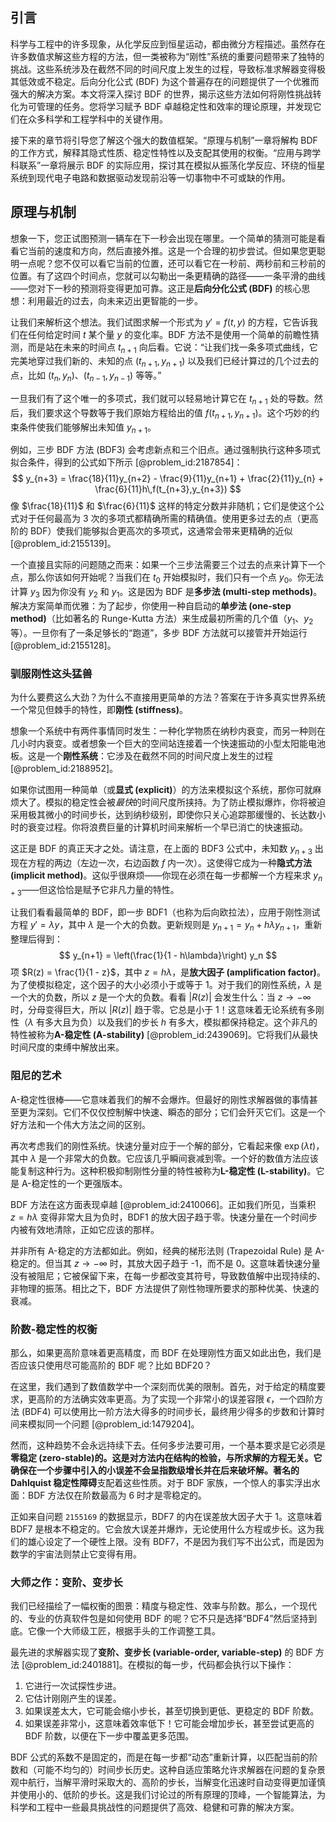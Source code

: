 ## 引言
科学与工程中的许多现象，从化学反应到恒星运动，都由微分方程描述。虽然存在许多数值求解这些方程的方法，但一类被称为“刚性”系统的重要问题带来了独特的挑战。这些系统涉及在截然不同的时间尺度上发生的过程，导致标准求解器变得极其低效或不稳定。后向分化公式 (BDF) 为这个普遍存在的问题提供了一个优雅而强大的解决方案。本文将深入探讨 BDF 的世界，揭示这些方法如何将刚性挑战转化为可管理的任务。您将学习赋予 BDF 卓越稳定性和效率的理论原理，并发现它们在众多科学和工程学科中的关键作用。

接下来的章节将引导您了解这个强大的数值框架。“原理与机制”一章将解构 BDF 的工作方式，解释其隐式性质、稳定性特性以及支配其使用的权衡。“应用与跨学科联系”一章将展示 BDF 的实际应用，探讨其在模拟从振荡化学反应、环绕的恒星系统到现代电子电路和数据驱动发现前沿等一切事物中不可或缺的作用。

## 原理与机制

想象一下，您正试图预测一辆车在下一秒会出现在哪里。一个简单的猜测可能是看看它当前的速度和方向，然后直接外推。这是一个合理的初步尝试。但如果您更聪明一点呢？您不仅可以看它当前的位置，还可以看它在一秒前、两秒前和三秒前的位置。有了这四个时间点，您就可以勾勒出一条更精确的路径——一条平滑的曲线——您对下一秒的预测将变得更加可靠。这正是**后向分化公式 (BDF)** 的核心思想：利用最近的过去，向未来迈出更智能的一步。

让我们来解析这个想法。我们试图求解一个形式为 $y' = f(t,y)$ 的方程，它告诉我们在任何给定时间 $t$ 某个量 $y$ 的变化率。BDF 方法不是使用一个简单的前瞻性猜测，而是站在未来的时间点 $t_{n+1}$ 向后看。它说：“让我们找一条多项式曲线，它完美地穿过我们新的、未知的点 $(t_{n+1}, y_{n+1})$ 以及我们已经计算过的几个过去的点，比如 $(t_n, y_n)$、$(t_{n-1}, y_{n-1})$ 等等。”

一旦我们有了这个唯一的多项式，我们就可以轻易地计算它在 $t_{n+1}$ 处的导数。然后，我们要求这个导数等于我们原始方程给出的值 $f(t_{n+1}, y_{n+1})$。这个巧妙的约束条件使我们能够解出未知值 $y_{n+1}$。

例如，三步 BDF 方法 (BDF3) 会考虑新点和三个旧点。通过强制执行这种多项式拟合条件，得到的公式如下所示 [@problem_id:2187854]：
$$
y_{n+3} = \frac{18}{11}y_{n+2} - \frac{9}{11}y_{n+1} + \frac{2}{11}y_{n} + \frac{6}{11}h\,f(t_{n+3},y_{n+3})
$$
像 $\frac{18}{11}$ 和 $\frac{6}{11}$ 这样的特定分数并非随机；它们是使这个公式对于任何最高为 3 次的多项式都精确所需的精确值。使用更多过去的点（更高阶的 BDF）使我们能够拟合更高次的多项式，这通常会带来更精确的近似 [@problem_id:2155139]。

一个直接且实际的问题随之而来：如果一个三步法需要三个过去的点来计算下一个点，那么你该如何开始呢？当我们在 $t_0$ 开始模拟时，我们只有一个点 $y_0$。你无法计算 $y_3$ 因为你没有 $y_2$ 和 $y_1$。这是因为 BDF 是**多步法 (multi-step methods)**。解决方案简单而优雅：为了起步，你使用一种自启动的**单步法 (one-step method)**（比如著名的 Runge-Kutta 方法）来生成最初所需的几个值（$y_1$、$y_2$ 等）。一旦你有了一条足够长的“跑道”，多步 BDF 方法就可以接管并开始运行 [@problem_id:2155128]。

### 驯服刚性这头猛兽

为什么要费这么大劲？为什么不直接用更简单的方法？答案在于许多真实世界系统一个常见但棘手的特性，即**刚性 (stiffness)**。

想象一个系统中有两件事情同时发生：一种化学物质在纳秒内衰变，而另一种则在几小时内衰变。或者想象一个巨大的空间站连接着一个快速振动的小型太阳能电池板。这是一个**刚性系统**：它涉及在截然不同的时间尺度上发生的过程 [@problem_id:2188952]。

如果你试图用一种简单（或**显式 (explicit)**）的方法来模拟这个系统，那你可就麻烦大了。模拟的稳定性会被*最快*的时间尺度所挟持。为了防止模拟爆炸，你将被迫采用极其微小的时间步长，达到纳秒级别，即使你只关心追踪那缓慢的、长达数小时的衰变过程。你将浪费巨量的计算机时间来解析一个早已消亡的快速振动。

这正是 BDF 的真正天才之处。请注意，在上面的 BDF3 公式中，未知数 $y_{n+3}$ 出现在方程的两边（左边一次，右边函数 $f$ 内一次）。这使得它成为一种**隐式方法 (implicit method)**。这似乎很麻烦——你现在必须在每一步都解一个方程来求 $y_{n+3}$——但这恰恰是赋予它非凡力量的特性。

让我们看看最简单的 BDF，即一步 BDF1（也称为后向欧拉法），应用于刚性测试方程 $y' = \lambda y$，其中 $\lambda$ 是一个大的负数。更新规则是 $y_{n+1} = y_n + h \lambda y_{n+1}$，重新整理后得到：
$$
y_{n+1} = \left(\frac{1}{1 - h\lambda}\right) y_n
$$
项 $R(z) = \frac{1}{1 - z}$，其中 $z = h\lambda$，是**放大因子 (amplification factor)**。为了使模拟稳定，这个因子的大小必须小于或等于 1。对于我们的刚性系统，$\lambda$ 是一个大的负数，所以 $z$ 是一个大的负数。看看 $|R(z)|$ 会发生什么：当 $z \to -\infty$ 时，分母变得巨大，所以 $|R(z)|$ 趋于零。它总是小于 1！这意味着无论系统有多刚性（$\lambda$ 有多大且为负）以及我们的步长 $h$ 有多大，模拟都保持稳定。这个非凡的特性被称为**A-稳定性 (A-stability)** [@problem_id:2439069]。它将我们从最快时间尺度的束缚中解放出来。

### 阻尼的艺术

A-稳定性很棒——它意味着我们的解不会爆炸。但最好的刚性求解器做的事情甚至更为深刻。它们不仅仅控制解中快速、瞬态的部分；它们会歼灭它们。这是一个好方法和一个伟大方法之间的区别。

再次考虑我们的刚性系统。快速分量对应于一个解的部分，它看起来像 $\exp(\lambda t)$，其中 $\lambda$ 是一个非常大的负数。它应该几乎瞬间衰减到零。一个好的数值方法应该能复制这种行为。这种积极抑制刚性分量的特性被称为**L-稳定性 (L-stability)**。它是 A-稳定性的一个更强版本。

BDF 方法在这方面表现卓越 [@problem_id:2410066]。正如我们所见，当乘积 $z=h\lambda$ 变得非常大且为负时，BDF1 的放大因子趋于零。快速分量在一个时间步内被有效地清除，正如它应该的那样。

并非所有 A-稳定的方法都如此。例如，经典的梯形法则 (Trapezoidal Rule) 是 A-稳定的。但当其 $z \to -\infty$ 时，其放大因子趋于 -1，而不是 0。这意味着快速分量没有被阻尼；它被保留下来，在每一步都改变其符号，导致数值解中出现持续的、非物理的振荡。相比之下，BDF 方法提供了刚性物理所要求的那种优美、快速的衰减。

### 阶数-稳定性的权衡

那么，如果更高阶意味着更高精度，而 BDF 在处理刚性方面又如此出色，我们是否应该只使用尽可能高阶的 BDF 呢？比如 BDF20？

在这里，我们遇到了数值数学中一个深刻而优美的限制。首先，对于给定的精度要求，更高阶的方法确实效率更高。为了实现一个非常小的误差容限 $\epsilon$，一个四阶方法 (BDF4) 可以使用比一阶方法大得多的时间步长，最终用少得多的步数和计算时间来模拟同一个问题 [@problem_id:1479204]。

然而，这种趋势不会永远持续下去。任何多步法要可用，一个基本要求是它必须是**零稳定 (zero-stable)**的。这是对方法内在结构的检验，与所求解的方程无关。它确保在一个步骤中引入的小误差不会呈指数级增长并在后来破坏解。著名的**Dahlquist 稳定性障碍**支配着这些性质。对于 BDF 家族，一个惊人的事实浮出水面：BDF 方法仅在阶数最高为 6 时才是零稳定的。

正如来自问题 `2155169` 的数据显示，BDF7 的内在误差放大因子大于 1。这意味着 BDF7 是根本不稳定的。它会放大误差并爆炸，无论使用什么方程或步长。这为我们的雄心设定了一个硬性上限。没有 BDF7，不是因为我们写不出公式，而是因为数学的宇宙法则禁止它变得有用。

### 大师之作：变阶、变步长

我们已经描绘了一幅权衡的图景：精度与稳定性、效率与阶数。那么，一个现代的、专业的仿真软件包是如何使用 BDF 的呢？它不只是选择“BDF4”然后坚持到底。它像一个大师级工匠，根据手头的工作调整工具。

最先进的求解器实现了**变阶、变步长 (variable-order, variable-step)** 的 BDF 方法 [@problem_id:2401881]。在模拟的每一步，代码都会执行以下操作：
1.  它进行一次试探性步进。
2.  它估计刚刚产生的误差。
3.  如果误差太大，它可能会缩小步长，甚至切换到更低、更稳定的 BDF 阶数。
4.  如果误差非常小，这意味着效率低下！它可能会增加步长，甚至尝试更高的 BDF 阶数，以便在下一步中覆盖更多范围。

BDF 公式的系数不是固定的，而是在每一步都“动态”重新计算，以匹配当前的阶数和（可能不均匀的）时间步长历史。这种自适应策略允许求解器在问题的复杂景观中航行，当解平滑时采取大的、高阶的步长，当解变化迅速时自动变得更加谨慎并使用小的、低阶的步长。这是我们讨论过的所有原理的顶峰，一个智能算法，为科学和工程中一些最具挑战性的问题提供了高效、稳健和可靠的解决方案。

